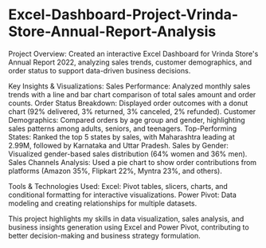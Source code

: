 # Excel-Dashboard-Project-Vrinda-Store-Annual-Report-Analysis

Project Overview:
Created an interactive Excel Dashboard for Vrinda Store's Annual Report 2022, analyzing sales trends, customer demographics, and order status to support data-driven business decisions.

Key Insights & Visualizations:
Sales Performance: Analyzed monthly sales trends with a line and bar chart comparison of total sales amount and order counts.
Order Status Breakdown: Displayed order outcomes with a donut chart (92% delivered, 3% returned, 3% canceled, 2% refunded).
Customer Demographics: Compared orders by age group and gender, highlighting sales patterns among adults, seniors, and teenagers.
Top-Performing States: Ranked the top 5 states by sales, with Maharashtra leading at 2.99M, followed by Karnataka and Uttar Pradesh.
Sales by Gender: Visualized gender-based sales distribution (64% women and 36% men).
Sales Channels Analysis: Used a pie chart to show order contributions from platforms (Amazon 35%, Flipkart 22%, Myntra 23%, and others).

Tools & Technologies Used:
Excel: Pivot tables, slicers, charts, and conditional formatting for interactive visualizations.
Power Pivot: Data modeling and creating relationships for multiple datasets.

This project highlights my skills in data visualization, sales analysis, and business insights generation using Excel and Power Pivot, contributing to better decision-making and business strategy formulation.
